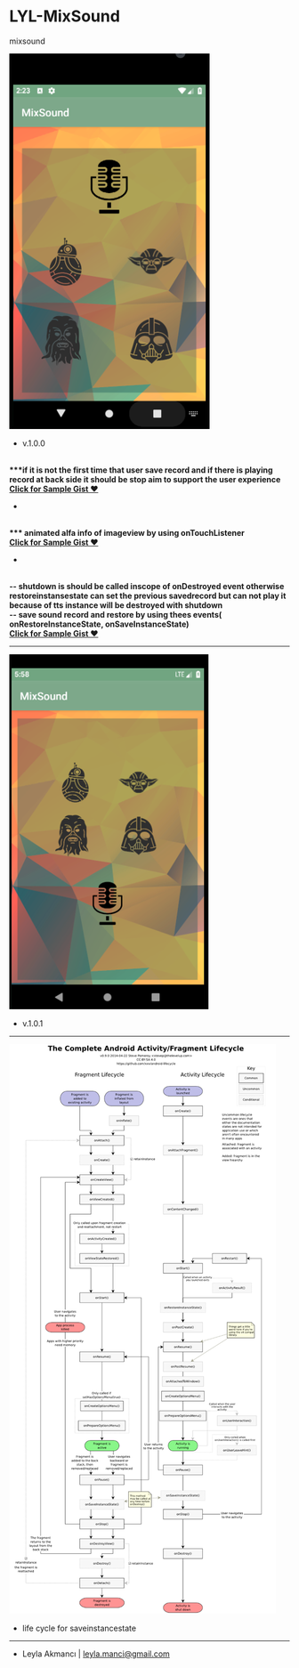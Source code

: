 # LYL-MixSound
mixsound



![Background Image]( https://github.com/leyla-manci/Android-LifeCycle/blob/master/app/src/main/res/mipmap-hdpi/design_v1.png)

* v.1.0.0
 
<p></br><b>   ***if it is not the first time that user save record and
                 if there is playing record at back side it should be stop
   aim to support the user experience </br>
<a href="https://gist.github.com/leyla-manci/717efe7583b8cdf6f7b86ceb4e4e3e80"> Click for Sample Gist ❤️ </a>
</b></p>

-
<p></br><b>   *** animated alfa info of imageview by using onTouchListener  </br>
<a href="https://gist.github.com/leyla-manci/2534b2da5096b9a8e4d1122680c44d65"> Click for Sample Gist ❤️ </a></b></p>



-
<p></br><b>  
     -- shutdown is should be called inscope of onDestroyed event
         otherwise restoreinstansestate can set the previous savedrecord but can not play it
         because of tts instance will be destroyed with shutdown 
  </br>
    -- save sound record and restore by using thees events(    onRestoreInstanceState,  onSaveInstanceState) 
    </br>
    <a href="https://gist.github.com/leyla-manci/9c7a1767a56103e089a9409eb991b06c"> Click for Sample Gist ❤️ </a>    
    </b></p>


***

![Background Image]( https://github.com/leyla-manci/Android-LifeCycle/blob/master/app/src/main/res/mipmap-hdpi/design_v2.png)
* v.1.0.1
***
![Background Image]( https://github.com/leyla-manci/Android-LifeCycle/blob/master/app/src/main/res/mipmap-hdpi/kapsamli-lifecycle.png)
* life cycle for saveinstancestate

***

* Leyla Akmancı | [leyla.manci@gmail.com](mailto:leyla.manci@gmail.com)
